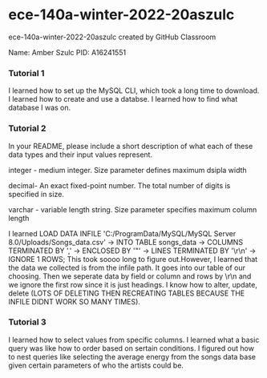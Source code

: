 # ece-140a-winter-2022-20aszulc
ece-140a-winter-2022-20aszulc created by GitHub Classroom

Name: Amber Szulc
PID: A16241551
### Tutorial 1
  I learned how to set up the MySQL CLI, which took a long time to download. I learned how to create and use a databse. I learned how to find what database I was on.

### Tutorial 2
In your README, please include a short description of what each of these data types and their input values represent. 

integer - medium integer. Size parameter defines maximum dsipla width

decimal- An exact fixed-point number. The total number of digits is specified in size.  

varchar - variable length string. Size parameter specifies maximum column length

I learned LOAD DATA INFILE 'C:/ProgramData/MySQL/MySQL Server 8.0/Uploads/Songs_data.csv'
    -> INTO TABLE songs_data
    -> COLUMNS TERMINATED BY ','
    -> ENCLOSED BY '"'
    -> LINES TERMINATED BY '\r\n'
    -> IGNORE 1 ROWS;
This took soooo long to figure out.However, I learned that the data we collected is from the infile path. It goes into our table of our choosing. Then we seperate data by field or column and rows by \r\n and we ignore the first row since it is just headings. I know how to alter, update, delete (LOTS OF DELETING THEN RECREATING TABLES BECAUSE THE INFILE DIDNT WORK SO MANY TIMES).

### Tutorial 3
  I learned how to select values from specific columns. I learned what a basic query was like how to order based on sertain conditions. I figured out how to nest queries like selecting the average energy from the songs data base given certain parameters of who the artists could be.
